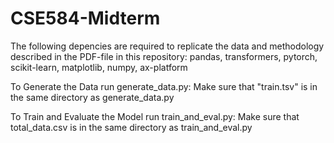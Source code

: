 # CSE584-Midterm
The following depencies are required to replicate the data and methodology described in the PDF-file in this repository:
  pandas,
  transformers,
  pytorch,
  scikit-learn,
  matplotlib,
  numpy,
  ax-platform

To Generate the Data run generate_data.py: 
  Make sure that "train.tsv" is in the same directory as generate_data.py
  
To Train and Evaluate the Model run train_and_eval.py: 
  Make sure that total_data.csv is in the same directory as train_and_eval.py
